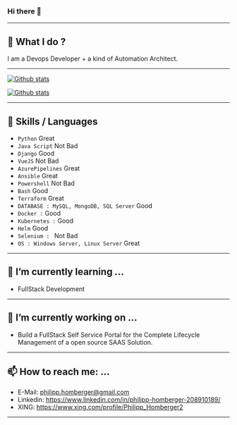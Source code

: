 ### Hi there 👋

<!--
**philipphomberger/philipphomberger** is a ✨ _special_ ✨ repository because its `README.md` (this file) appears on your GitHub profile.

Here are some ideas to get you started:

- 🔭 I’m currently working on ...
- 🌱 I’m currently learning ...
- 👯 I’m looking to collaborate on ...
- 🤔 I’m looking for help with ...
- 💬 Ask me about ...
- 📫 How to reach me: ...
- 😄 Pronouns: ...
- ⚡ Fun fact: ...
-->
---
## 🔭 What I do ? 

I am a Devops Developer + a kind of Automation Architect.

---

[![Github stats](https://github-readme-stats.vercel.app/api?username=philipphomberger&show_icons=true&theme=synthwave)](https://github.com/philipphomberger)

[![Github stats](https://github-readme-stats.vercel.app/api/top-langs/?username=philipphomberger&hide=php&langs_count=8&layout=compact)](https://github.com/philipphomberger)

---

## 👯 Skills / Languages
- `Python` Great
- `Java Script` Not Bad
- `Django` Good
- `VueJS` Not Bad
- `AzurePipelines` Great
- `Ansible` Great
- `Powershell` Not Bad
- `Bash` Good
- `Terraform` Great
- `DATABASE : MySQL, MongoDB, SQL Server` Good
- `Docker :` Good
- `Kubernetes :` Good
- `Helm` Good
- `Selenium : ` Not Bad
- `OS : Windows Server, Linux Server` Great
---
## 🌱 I’m currently learning ...
- FullStack Development
---

## 🔭 I’m currently working on ...
- Build a FullStack Self Service Portal for the Complete Lifecycle Management of a open source SAAS Solution. 
---
## 📫 How to reach me: ...
- E-Mail: philipp.homberger@gmail.com
- Linkedin: https://www.linkedin.com/in/philipp-homberger-208910189/
- XING: https://www.xing.com/profile/Philipp_Homberger2
---
